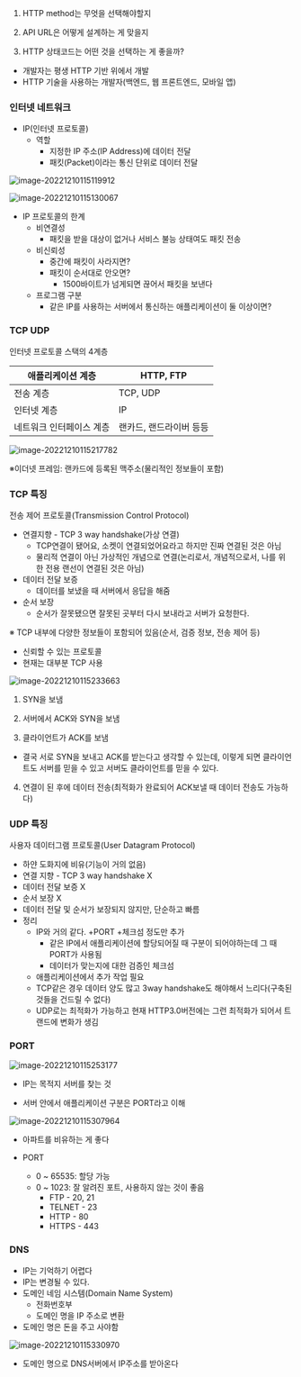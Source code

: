 1. HTTP method는 무엇을 선택해야할지

2. API URL은 어떻게 설계하는 게 맞을지

3. HTTP 상태코드는 어떤 것을 선택하는 게 좋을까?

- 개발자는 평생 HTTP 기반 위에서 개발
- HTTP 기술을 사용하는 개발자(백엔드, 웹 프론트엔드, 모바일 앱)



### 인터넷 네트워크

- IP(인터넷 프로토콜)
  - 역할
    - 지정한 IP 주소(IP Address)에 데이터 전달
    - 패킷(Packet)이라는 통신 단위로 데이터 전달

![image-20221210115119912](C:\Users\SSAFY_SangChan\AppData\Roaming\Typora\typora-user-images\image-20221210115119912.png)

![image-20221210115130067](C:\Users\SSAFY_SangChan\AppData\Roaming\Typora\typora-user-images\image-20221210115130067.png)

- IP 프로토콜의 한계
  - 비연결성
    - 패킷을 받을 대상이 없거나 서비스 불능 상태여도 패킷 전송
  - 비신뢰성
    - 중간에 패킷이 사라지면?
    - 패킷이 순서대로 안오면?
      - 1500바이트가 넘게되면 끊어서 패킷을 보낸다
  - 프로그램 구분
    - 같은 IP를 사용하는 서버에서 통신하는 애플리케이션이 둘 이상이면?



### TCP UDP

인터넷 프로토콜 스택의 4계층

| 애플리케이션 계층        | HTTP, FTP               |
| ------------------------ | ----------------------- |
| 전송 계층                | TCP, UDP                |
| 인터넷 계층              | IP                      |
| 네트워크 인터페이스 계층 | 랜카드, 랜드라이버 등등 |

![image-20221210115217782](C:\Users\SSAFY_SangChan\AppData\Roaming\Typora\typora-user-images\image-20221210115217782.png)

※이더넷 프레임: 랜카드에 등록된 맥주소(물리적인 정보들이 포함)



### TCP 특징

전송 제어 프로토콜(Transmission Control Protocol)

- 연결지향 - TCP 3 way handshake(가상 연결)
  - TCP연결이 됐어요, 소켓이 연결되었어요라고 하지만 진짜 연결된 것은 아님
  - 물리적 연결이 아닌 가상적인 개념으로 연결(논리로서, 개념적으로서, 나를 위한 전용 랜선이 연결된 것은 아님)
- 데이터 전달 보증
  - 데이터를 보냈을 때 서버에서 응답을 해줌
- 순서 보장
  - 순서가 잘못됐으면 잘못된 곳부터 다시 보내라고 서버가 요청한다.

※ TCP 내부에 다양한 정보들이 포함되어 있음(순서, 검증 정보, 전송 제어 등)

- 신뢰할 수 있는 프로토콜
- 현재는 대부분 TCP 사용

![image-20221210115233663](C:\Users\SSAFY_SangChan\AppData\Roaming\Typora\typora-user-images\image-20221210115233663.png)

1. SYN을 보냄

2. 서버에서 ACK와 SYN을 보냄
3. 클라이언트가 ACK를 보냄

- 결국 서로 SYN을 보내고 ACK를 받는다고 생각할 수 있는데, 이렇게 되면 클라이언트도 서버를 믿을 수 있고 서버도 클라이언트를 믿을 수 있다.

4. 연결이 된 후에 데이터 전송(최적화가 완료되어 ACK보낼 때 데이터 전송도 가능하다)



### UDP 특징

사용자 데이터그램 프로토콜(User Datagram Protocol)

- 하얀 도화지에 비유(기능이 거의 없음)
- 연결 지향 - TCP 3 way handshake X
- 데이터 전달 보증 X
- 순서 보장 X
- 데이터 전달 및 순서가 보장되지 않지만, 단순하고 빠름
- 정리
  - IP와 거의 같다. +PORT +체크섬 정도만 추가
    - 같은 IP에서 애플리케이션에 할당되어질 때 구분이 되어야하는데 그 때 PORT가 사용됨
    - 데이터가 맞는지에 대한 검증인 체크섬
  - 애플리케이션에서 추가 작업 필요
  - TCP같은 경우 데이터 양도 많고 3way handshake도 해야해서 느리다(구축된 것들을 건드릴 수 없다)
  - UDP로는 최적화가 가능하고 현재 HTTP3.0버전에는 그런 최적화가 되어서 트랜드에 변화가 생김



### PORT

![image-20221210115253177](C:\Users\SSAFY_SangChan\AppData\Roaming\Typora\typora-user-images\image-20221210115253177.png)

- IP는 목적지 서버를 찾는 것

- 서버 안에서 애플리케이션 구분은 PORT라고 이해

![image-20221210115307964](C:\Users\SSAFY_SangChan\AppData\Roaming\Typora\typora-user-images\image-20221210115307964.png)

- 아파트를 비유하는 게 좋다

- PORT
  - 0 ~ 65535: 할당 가능
  - 0 ~ 1023: 잘 알려진 포트, 사용하지 않는 것이 좋음
    - FTP - 20, 21
    - TELNET - 23
    - HTTP - 80
    - HTTPS - 443



### DNS

- IP는 기억하기 어렵다
- IP는 변경될 수 있다.
- 도메인 네임 시스템(Domain Name System)
  - 전화번호부
  - 도메인 명을 IP 주소로 변환
- 도메인 명은 돈을 주고 사야함

![image-20221210115330970](C:\Users\SSAFY_SangChan\AppData\Roaming\Typora\typora-user-images\image-20221210115330970.png)

- 도메인 명으로 DNS서버에서 IP주소를 받아온다